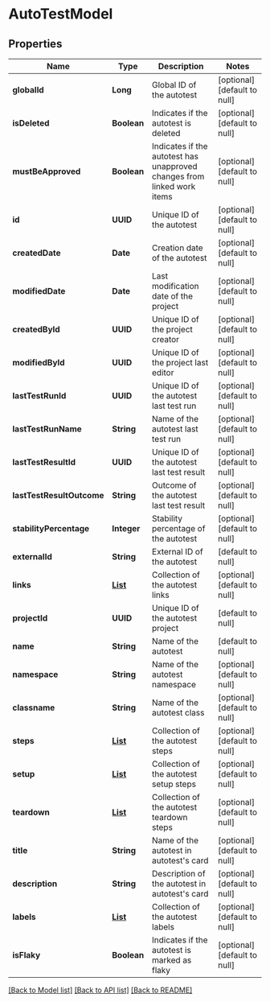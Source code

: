 # AutoTestModel
## Properties

| Name | Type | Description | Notes |
|------------ | ------------- | ------------- | -------------|
| **globalId** | **Long** | Global ID of the autotest | [optional] [default to null] |
| **isDeleted** | **Boolean** | Indicates if the autotest is deleted | [optional] [default to null] |
| **mustBeApproved** | **Boolean** | Indicates if the autotest has unapproved changes from linked work items | [optional] [default to null] |
| **id** | **UUID** | Unique ID of the autotest | [optional] [default to null] |
| **createdDate** | **Date** | Creation date of the autotest | [optional] [default to null] |
| **modifiedDate** | **Date** | Last modification date of the project | [optional] [default to null] |
| **createdById** | **UUID** | Unique ID of the project creator | [optional] [default to null] |
| **modifiedById** | **UUID** | Unique ID of the project last editor | [optional] [default to null] |
| **lastTestRunId** | **UUID** | Unique ID of the autotest last test run | [optional] [default to null] |
| **lastTestRunName** | **String** | Name of the autotest last test run | [optional] [default to null] |
| **lastTestResultId** | **UUID** | Unique ID of the autotest last test result | [optional] [default to null] |
| **lastTestResultOutcome** | **String** | Outcome of the autotest last test result | [optional] [default to null] |
| **stabilityPercentage** | **Integer** | Stability percentage of the autotest | [optional] [default to null] |
| **externalId** | **String** | External ID of the autotest | [default to null] |
| **links** | [**List**](LinkPutModel.md) | Collection of the autotest links | [optional] [default to null] |
| **projectId** | **UUID** | Unique ID of the autotest project | [default to null] |
| **name** | **String** | Name of the autotest | [default to null] |
| **namespace** | **String** | Name of the autotest namespace | [optional] [default to null] |
| **classname** | **String** | Name of the autotest class | [optional] [default to null] |
| **steps** | [**List**](AutoTestStepModel.md) | Collection of the autotest steps | [optional] [default to null] |
| **setup** | [**List**](AutoTestStepModel.md) | Collection of the autotest setup steps | [optional] [default to null] |
| **teardown** | [**List**](AutoTestStepModel.md) | Collection of the autotest teardown steps | [optional] [default to null] |
| **title** | **String** | Name of the autotest in autotest&#39;s card | [optional] [default to null] |
| **description** | **String** | Description of the autotest in autotest&#39;s card | [optional] [default to null] |
| **labels** | [**List**](LabelShortModel.md) | Collection of the autotest labels | [optional] [default to null] |
| **isFlaky** | **Boolean** | Indicates if the autotest is marked as flaky | [optional] [default to null] |

[[Back to Model list]](../README.md#documentation-for-models) [[Back to API list]](../README.md#documentation-for-api-endpoints) [[Back to README]](../README.md)

